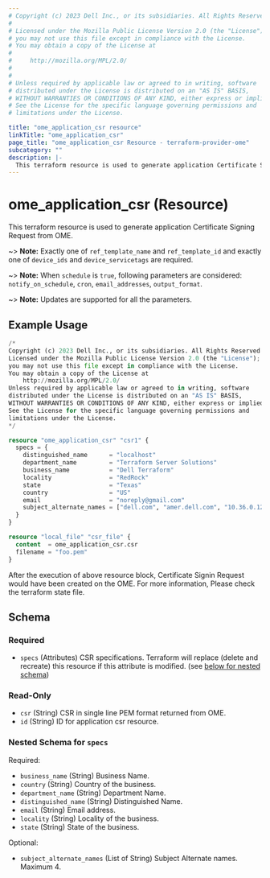 ```yaml
---
# Copyright (c) 2023 Dell Inc., or its subsidiaries. All Rights Reserved.
# 
# Licensed under the Mozilla Public License Version 2.0 (the "License");
# you may not use this file except in compliance with the License.
# You may obtain a copy of the License at
# 
#     http://mozilla.org/MPL/2.0/
# 
# 
# Unless required by applicable law or agreed to in writing, software
# distributed under the License is distributed on an "AS IS" BASIS,
# WITHOUT WARRANTIES OR CONDITIONS OF ANY KIND, either express or implied.
# See the License for the specific language governing permissions and
# limitations under the License.

title: "ome_application_csr resource"
linkTitle: "ome_application_csr"
page_title: "ome_application_csr Resource - terraform-provider-ome"
subcategory: ""
description: |-
  This terraform resource is used to generate application Certificate Signing Request from OME.
---
```


# ome_application_csr (Resource)

This terraform resource is used to generate application Certificate Signing Request from OME.

~> **Note:** Exactly one of `ref_template_name` and `ref_template_id` and exactly one of `device_ids` and `device_servicetags` are required.

~> **Note:** When `schedule` is `true`, following parameters are considered: `notify_on_schedule`, `cron`, `email_addresses`, `output_format`.

~> **Note:** Updates are supported for all the parameters.

## Example Usage

```terraform
/*
Copyright (c) 2023 Dell Inc., or its subsidiaries. All Rights Reserved.
Licensed under the Mozilla Public License Version 2.0 (the "License");
you may not use this file except in compliance with the License.
You may obtain a copy of the License at
    http://mozilla.org/MPL/2.0/
Unless required by applicable law or agreed to in writing, software
distributed under the License is distributed on an "AS IS" BASIS,
WITHOUT WARRANTIES OR CONDITIONS OF ANY KIND, either express or implied.
See the License for the specific language governing permissions and
limitations under the License.
*/

resource "ome_application_csr" "csr1" {
  specs = {
    distinguished_name      = "localhost"
    department_name         = "Terraform Server Solutions"
    business_name           = "Dell Terraform"
    locality                = "RedRock"
    state                   = "Texas"
    country                 = "US"
    email                   = "noreply@gmail.com"
    subject_alternate_names = ["dell.com", "amer.dell.com", "10.36.0.124", "2607:f2b1:f006:127::10"]
  }
}

resource "local_file" "csr_file" {
  content  = ome_application_csr.csr
  filename = "foo.pem"
}
```

After the execution of above resource block, Certificate Signin Request would have been created on the OME. For more information, Please check the terraform state file.
<!-- schema generated by tfplugindocs -->
## Schema

### Required

- `specs` (Attributes) CSR specifications. Terraform will replace (delete and recreate) this resource if this attribute is modified. (see [below for nested schema](#nestedatt--specs))

### Read-Only

- `csr` (String) CSR in single line PEM format returned from OME.
- `id` (String) ID for application csr resource.

<a id="nestedatt--specs"></a>
### Nested Schema for `specs`

Required:

- `business_name` (String) Business Name.
- `country` (String) Country of the business.
- `department_name` (String) Department Name.
- `distinguished_name` (String) Distinguished Name.
- `email` (String) Email address.
- `locality` (String) Locality of the business.
- `state` (String) State of the business.

Optional:

- `subject_alternate_names` (List of String) Subject Alternate names. Maximum 4.

